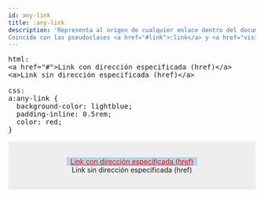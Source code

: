 ```yaml
---
id: any-link
title: :any-link
description: 'Representa al origen de cualquier enlace dentro del documento, es decir puede representar a cualquier elemento <strong><code>&lt;a&gt;</code></strong> o <strong><code>&lt;area&gt;</code></strong> ya que ambos tienen atributo <strong><code>href</code></strong>.<br>
Coincide con las pseudoclases <a href="#link">:link</a> y <a href="visited">:visited</a>'
---
```


<pre is:raw>
html:
&lt;a href="#">Link con dirección especificada (href)&lt;/a>
&lt;a>Link sin dirección especificada (href)&lt;/a>

css:
a:any-link {
  background-color: lightblue;
  padding-inline: 0.5rem;
  color: red;
}
</pre>
<div class="codebox">
  <a href="#">Link con dirección especificada (href)</a>
  <br>
  <a>Link sin dirección especificada (href)</a>
</div>

<style>
  .codebox {
    margin-top: 1rem;
    padding-block: 2rem;
    background-color: #eee;
    text-align: center;
    color: black;
  }

.codebox a:any-link {
  background-color: lightblue;
  padding-inline: 0.5rem;
  color: red;
}

</style>
